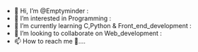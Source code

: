 - 👋 Hi, I’m @Emptyminder :
- 👀 I’m interested in Programming :
- 🌱 I’m currently learning C,Python & Front_end_development :
- 💞️ I’m looking to collaborate on Web_development :
- 📫 How to reach me 🤫....

<!---
Emptyminder/Emptyminder is a ✨ special ✨ repository because its `README.md` (this file) appears on your GitHub profile.
You can click the Preview link to take a look at your changes.
--->
